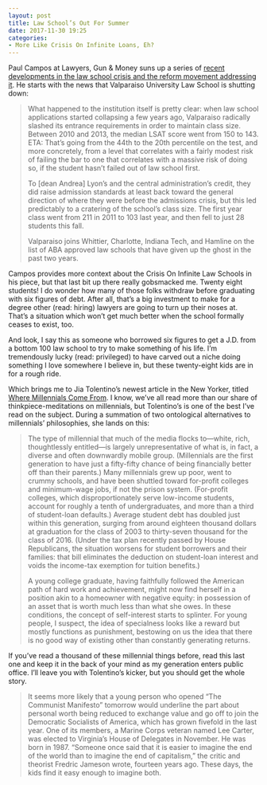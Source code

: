 ```yaml
---
layout: post
title: Law School’s Out For Summer
date: 2017-11-30 19:25
categories: 
- More Like Crisis On Infinite Loans, Eh?
---
```


Paul Campos at Lawyers, Gun & Money suns up a series of [recent developments in the law school crisis and the reform movement addressing it](http://www.lawyersgunsmoneyblog.com/2017/11/law-school-update). He starts with the news that Valparaiso University Law School is shutting down:

> What happened to the institution itself is pretty clear: when law school applications started collapsing a few years ago, Valparaiso radically slashed its entrance requirements in order to maintain class size. Between 2010 and 2013, the median LSAT score went from 150 to 143. ETA: That’s going from the 44th to the 20th percentile on the test, and more concretely, from a level that correlates with a fairly modest risk of failing the bar to one that correlates with a massive risk of doing so, if the student hasn’t failed out of law school first.
> 
> To [dean Andrea] Lyon’s and the central administration’s credit, they did raise admission standards at least back toward the general direction of where they were before the admissions crisis, but this led predictably to a cratering of the school’s class size. The first year class went from 211 in 2011 to 103 last year, and then fell to just 28 students this fall.
> 
> Valparaiso joins Whittier, Charlotte, Indiana Tech, and Hamline on the list of ABA approved law schools that have given up the ghost in the past two years.

Campos provides more context about the Crisis On Infinite Law Schools in his piece, but that last bit up there really gobsmacked me. Twenty eight students! I do wonder how many of those folks withdraw before graduating with six figures of debt. After all, that’s a big investment to make for a degree other (read: hiring) lawyers are going to turn up their noses at. That’s a situation which won’t get much better when the school formally ceases to exist, too. 

And look, I say this as someone who borrowed six figures to get a J.D. from a bottom 100 law school to try to make something of his life. I’m tremendously lucky (read: privileged) to have carved out a niche doing something I love somewhere I believe in, but these twenty-eight kids are in for a rough ride. 

Which brings me to Jia Tolentino’s newest article in the New Yorker, titled [Where Millennials Come From](https://www.newyorker.com/magazine/2017/12/04/where-millennials-come-from). I know, we’ve all read more than our share of thinkpiece-meditations on millennials, but Tolentino’s is one of the best I’ve read on the subject. During a summation of two ontological alternatives to millennials’ philosophies, she lands on this:

> The type of millennial that much of the media flocks to—white, rich, thoughtlessly entitled—is largely unrepresentative of what is, in fact, a diverse and often downwardly mobile group. (Millennials are the first generation to have just a fifty-fifty chance of being financially better off than their parents.) Many millennials grew up poor, went to crummy schools, and have been shuttled toward for-profit colleges and minimum-wage jobs, if not the prison system. (For-profit colleges, which disproportionately serve low-income students, account for roughly a tenth of undergraduates, and more than a third of student-loan defaults.) Average student debt has doubled just within this generation, surging from around eighteen thousand dollars at graduation for the class of 2003 to thirty-seven thousand for the class of 2016. (Under the tax plan recently passed by House Republicans, the situation worsens for student borrowers and their families: that bill eliminates the deduction on student-loan interest and voids the income-tax exemption for tuition benefits.)
> 
> A young college graduate, having faithfully followed the American path of hard work and achievement, might now find herself in a position akin to a homeowner with negative equity: in possession of an asset that is worth much less than what she owes. In these conditions, the concept of self-interest starts to splinter. For young people, I suspect, the idea of specialness looks like a reward but mostly functions as punishment, bestowing on us the idea that there is no good way of existing other than constantly generating returns.

If you’ve read a thousand of these millennial things before, read this last one and keep it in the back of your mind as my generation enters public office. I’ll leave you with Tolentino’s kicker, but you should get the whole story.

> It seems more likely that a young person who opened “The Communist Manifesto” tomorrow would underline the part about personal worth being reduced to exchange value and go off to join the Democratic Socialists of America, which has grown fivefold in the last year. One of its members, a Marine Corps veteran named Lee Carter, was elected to Virginia’s House of Delegates in November. He was born in 1987. “Someone once said that it is easier to imagine the end of the world than to imagine the end of capitalism,” the critic and theorist Fredric Jameson wrote, fourteen years ago. These days, the kids find it easy enough to imagine both.

